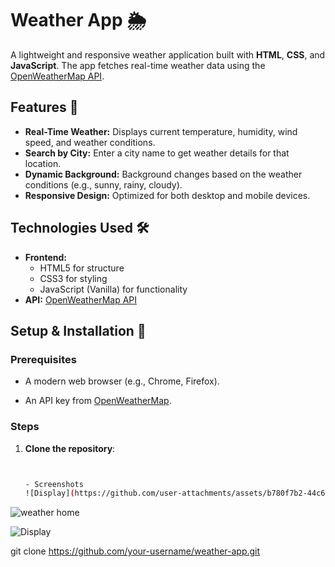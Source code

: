 # Weather App 🌦️

A lightweight and responsive weather application built with **HTML**, **CSS**, and **JavaScript**. The app fetches real-time weather data using the [OpenWeatherMap API](https://openweathermap.org/api).

## Features 🌟

- **Real-Time Weather:** Displays current temperature, humidity, wind speed, and weather conditions.
- **Search by City:** Enter a city name to get weather details for that location.
- **Dynamic Background:** Background changes based on the weather conditions (e.g., sunny, rainy, cloudy).
- **Responsive Design:** Optimized for both desktop and mobile devices.

## Technologies Used 🛠️

- **Frontend:**
  - HTML5 for structure
  - CSS3 for styling
  - JavaScript (Vanilla) for functionality
- **API:** [OpenWeatherMap API](https://openweathermap.org/api)

## Setup & Installation 🚀

### Prerequisites
- A modern web browser (e.g., Chrome, Firefox).

- An API key from [OpenWeatherMap](https://openweathermap.org/api).

### Steps
1. **Clone the repository**:
   ```bash


   - Screenshots
   ![Display](https://github.com/user-attachments/assets/b780f7b2-44c6-4bb9-af1c-e016f09d5f7f)
   

![weather home](https://github.com/user-attachments/assets/04079f4c-94bd-4468-beb7-68cee2a011d2)

![Display](https://github.com/user-attachments/assets/c33a396f-7918-42ae-b76e-9d4fb2601fdb)

   
   git clone https://github.com/your-username/weather-app.git
